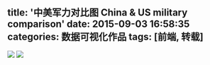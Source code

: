 title: '中美军力对比图 China & US military comparison'
date: 2015-09-03 16:58:35
categories: 数据可视化作品
tags: [前端, 转载]
---
![](http://7xoxf6.com1.z0.glb.clouddn.com/datavizdemochinavsus1.png)
![](http://7xoxf6.com1.z0.glb.clouddn.com/datavizdemochinavsus2.png)
